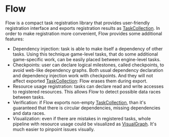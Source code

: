 # Flow

Flow is a compact task registration library that provides user-friendly registration interface and exports registration
results as [TaskCollection](../../Private/TaskCollection/README.md). In order to make registration more convenient, Flow
provides some additional features:

- Dependency injection: task is able to make itself a dependency of other tasks. Using this technique game-level tasks,
  that do some additional game-specific work, can be easily placed between engine-level tasks.
- Checkpoints: user can declare logical milestones, called checkpoints, to avoid web-like dependency graphs. Both usual
  dependency declaration and dependency injection work with checkpoints. And they will not affect
  exported [TaskCollection](../../Private/TaskCollection/README.md): Flow erases them during export.
- Resource usage registration: tasks can declare read and write accesses to registered resources. This allows Flow to
  detect possible data races between tasks.
- Verification: if Flow exports non-empty [TaskCollection](../../Private/TaskCollection/README.md), than it's guaranteed
  that there is circular dependencies, missing dependencies and data races.
- Visualization: even if there are mistakes in registered tasks, whole pipeline with resource usage could be visualized
  as [VisualGraph](../VisualGraph/README.md). It's much easier to pinpoint issues visually.
